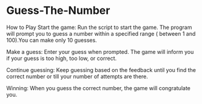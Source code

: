 # Guess-The-Number
How to Play
Start the game:
Run the script to start the game. The program will prompt you to guess a number within a specified range ( between 1 and 100).You can make only 10 guesses.

Make a guess:
Enter your guess when prompted. The game will inform you if your guess is too high, too low, or correct.

Continue guessing:
Keep guessing based on the feedback until you find the correct number or till your number of attempts are there.

Winning:
When you guess the correct number, the game will congratulate you.


